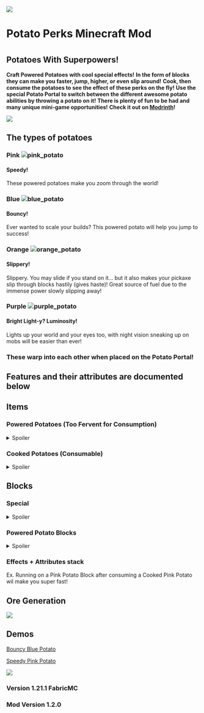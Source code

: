 ![](https://cdn.modrinth.com/data/LcEcNNYX/images/7e7db115bc240a3f48e3e723b902bd6c415da05a.png)
# Potato Perks Minecraft Mod
#
## Potatoes With Superpowers!
**Craft Powered Potatoes with cool special effects!** 
**In the form of blocks they can make you faster, jump, higher, or even slip around!** 
**Cook, then consume the potatoes to see the effect of these perks on the fly!**
**Use the special Potato Portal to switch between the different awesome potato abilities by throwing a potato on it!** 
**There is plenty of fun to be had and many unique mini-game opportunities!**
**Check it out on [Modrinth](https://modrinth.com/mod/potato-perks)!**

![](https://cdn.modrinth.com/data/LcEcNNYX/images/f71aa8fbf2d966f5beb41a5a41d3eee9ecdece51.png)

## The types of potatoes

### Pink ![pink_potato](https://cdn.modrinth.com/data/cached_images/5673e41e3ad4bf15afb47ca7a488251fa656c071.png)
#### Speedy!
These powered potatoes make you zoom through the world!
### Blue ![blue_potato](https://cdn.modrinth.com/data/cached_images/cd42e0803cc79ea63d59f758ad4f8d916c9e47b0.png)
#### Bouncy!
Ever wanted to scale your builds? This powered potato will help you jump to success!
### Orange ![orange_potato](https://cdn.modrinth.com/data/cached_images/df5be8d37613826f5cf53f1d8c0a71e5ba58353f.png)
#### Slippery!
Slippery. You may slide if you stand on it... but it also makes your pickaxe slip through blocks hastily (gives haste)! 
Great source of fuel due to the immense power slowly slipping away!
### Purple ![purple_potato](https://cdn.modrinth.com/data/cached_images/b590420e9a6d655542e92f001a3c7b0b1b055594.png)
#### Bright Light-y? Luminosity!
Lights up your world and your eyes too, with night vision sneaking up on mobs will be easier than ever!

### These warp into each other when placed on the Potato Portal!

## Features and their attributes are documented below

## Items

### Powered Potatoes (Too Fervent for Consumption)


<details>
<summary> Spoiler </summary>

**Pink Potato**
![pink_potato](https://cdn.modrinth.com/data/cached_images/5673e41e3ad4bf15afb47ca7a488251fa656c071.png)
- Crafts Pink Potato Blocks
- Smelts into Seared Pink Potato
- Can be crafted using only vanilla resources
  - Check gallery tab for more info

\
**Blue Potato**
![blue_potato](https://cdn.modrinth.com/data/cached_images/cd42e0803cc79ea63d59f758ad4f8d916c9e47b0.png)
- Crafts Blue Potato Blocks
- Smelts into Charred Blue Potato

\
**Orange Potato**
![orange_potato](https://cdn.modrinth.com/data/cached_images/df5be8d37613826f5cf53f1d8c0a71e5ba58353f.png)
- Crafts Orange Potato Blocks
- Smelts into Scorched Orange Potato

\
**Purple Potato**
![purple_potato](https://cdn.modrinth.com/data/cached_images/b590420e9a6d655542e92f001a3c7b0b1b055594.png)
- Crafts Purple Potato Blocks
- Smelts into Singed Purple Potato



</details>


### Cooked Potatoes (Consumable)

<details>
<summary> Spoiler </summary>


**Seared Pink Potato**
- Grants Speed III for 10 Seconds
- 5% Chance effect does not occur
- Obtained by Smelting Pink Potato
- When placed on Potato Portal converts to Blue Potato

**Charred Blue Potato**
- Grants Jump Boost III (Jump 3 blocks high) for 10 Seconds
- 5% Chance effect does not occur
- Obtained by Smelting Blue Potato
- When placed on Potato Portal converts to Orange Potato

**Scorched Orange Potato**
- Grants Haste III for 10 Seconds
- 5% Chance effect does not occur
- Obtained by Smelting Orange Potato
- When placed on Potato Portal converts to Purple Potato

**Singed Purple Potato**
- Grants Night Vision II for 1:40 (100 Seconds)
- 100% Chance of Night Vision
- Obtained by Smelting Purple Potato
- When placed on Potato Portal converts to Pink Potato




</details>


## Blocks

### Special


<details>
<summary> Spoiler </summary>

**Petrified Potato Ore**
- The best way to obtain the powered potatoes!
- Drops Pink Potatoes OR block w/ Silk touch enchantment (Iron Pick Required)
- Drops Increase with Fortune enchantment
- Spawns in from Y level -30 to Y level 80 (Only replaces stone though)
- Most common closest to stone - deepslate transition
- Roughly 16 veins per chunk

**Potato Portal**
- Converts Cooked Potatoes To Powered of Other Color
- Obtained by smelting Petrified Potato Ore
  
  (Pink -> Blue -> Orange -> Purple -> Pink)

</details>



### Powered Potato Blocks

<details>
<summary> Spoiler </summary>


**Pink Potato Block**
- Run Faster (3x)
- C/R 9 Pink Potatoes

**Blue Potato Blocks**
- Jump Higher (3x) ( 4 Blocks High)
- C/R 9 Blue Potatoes

**Orange Potato Blocks**
- Slippery
- Fuel Source: 5 Minutes / 6000 ticks
- C/R 9 Orange Potatoes

**Purple Potato Block**
- Illuminate a light level of 15
- C/R 9 Purple Potatoes



</details>

### Effects + Attributes stack
Ex. Running on a Pink Potato Block after consuming a Cooked Pink Potato wil make you super fast!



## Ore Generation

![](https://cdn.modrinth.com/data/LcEcNNYX/images/8eeb304f70770f4e361583a46a287c6e3eb84013.png)

## Demos

[Bouncy Blue Potato](https://cloud-o3abajjpp-hack-club-bot.vercel.app/0bluejump.mp4)

[Speedy Pink Potato](https://cloud-394fb79dj-hack-club-bot.vercel.app/0pinkspeed.mp4)

![](https://cloud-6g71thluu-hack-club-bot.vercel.app/0bluejump.gif)

### Version 1.21.1 FabricMC
### Mod Version 1.2.0